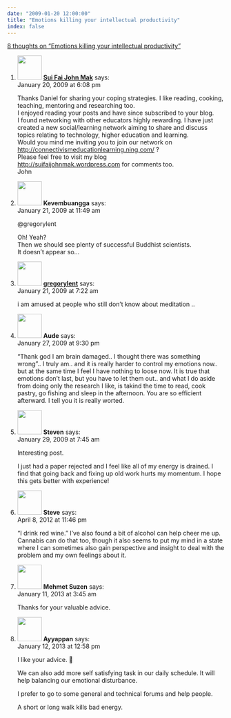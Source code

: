 ```yaml
---
date: "2009-01-20 12:00:00"
title: "Emotions killing your intellectual productivity"
index: false
---
```


[8 thoughts on &ldquo;Emotions killing your intellectual productivity&rdquo;](/lemire/blog/2009/01-20-emotions-killing-your-intellectual-productivity)

<ol class="comment-list">
<li id="comment-50575" class="comment even thread-even depth-1">
<div class="comment-author vcard">
<img alt src="https://secure.gravatar.com/avatar/8b1f827d7787fe93c8f6a7ad653c2b8c?s=56&#038;d=mm&#038;r=g" srcset="https://secure.gravatar.com/avatar/8b1f827d7787fe93c8f6a7ad653c2b8c?s=112&#038;d=mm&#038;r=g 2x" class="avatar avatar-56 photo" height="56" width="56" decoding="async" /> <b class="fn"><a href="https://suifaijohnmak.wordpress.com/" class="url" rel="ugc external nofollow">Sui Fai John Mak</a></b> <span class="says">says:</span> </div>
<div class="comment-metadata"><time datetime="2009-01-20T18:08:41+00:00">January 20, 2009 at 6:08 pm</time></a> </div>
<div class="comment-content">
<p>Thanks Daniel for sharing your coping strategies. I like reading, cooking, teaching, mentoring and researching too.<br/>
I enjoyed reading your posts and have since subscribed to your blog.<br/>
I found networking with other educators highly rewarding. I have just created a new social/learning network aiming to share and discuss topics relating to technology, higher education and learning.<br/>
Would you mind me inviting you to join our network on <a href="http://connectivismeducationlearning.ning.com/" rel="nofollow ugc">http://connectivismeducationlearning.ning.com/</a> ?<br/>
Please feel free to visit my blog<br/>
<a href="http://suifaijohnmak.wordpress.com" rel="nofollow ugc">http://suifaijohnmak.wordpress.com</a> for comments too.<br/>
John</p>
</div>
</li>
<li id="comment-50577" class="comment odd alt thread-odd thread-alt depth-1">
<div class="comment-author vcard">
<img alt src="https://secure.gravatar.com/avatar/988ac6d9ab01c62c26ca83981a0e5e9a?s=56&#038;d=mm&#038;r=g" srcset="https://secure.gravatar.com/avatar/988ac6d9ab01c62c26ca83981a0e5e9a?s=112&#038;d=mm&#038;r=g 2x" class="avatar avatar-56 photo" height="56" width="56" decoding="async" /> <b class="fn">Kevembuangga</b> <span class="says">says:</span> </div>
<div class="comment-metadata"><time datetime="2009-01-21T11:49:00+00:00">January 21, 2009 at 11:49 am</time></a> </div>
<div class="comment-content">
<p>@gregorylent </p>
<p>Oh! Yeah?<br/>
Then we should see plenty of successful Buddhist scientists.<br/>
It doesn&rsquo;t appear so&#8230;</p>
</div>
</li>
<li id="comment-50576" class="comment even thread-even depth-1">
<div class="comment-author vcard">
<img alt src="https://secure.gravatar.com/avatar/0c3834f8402596c4d9477ea471b7eb78?s=56&#038;d=mm&#038;r=g" srcset="https://secure.gravatar.com/avatar/0c3834f8402596c4d9477ea471b7eb78?s=112&#038;d=mm&#038;r=g 2x" class="avatar avatar-56 photo" height="56" width="56" loading="lazy" decoding="async" /> <b class="fn"><a href="http://postlinearity.com" class="url" rel="ugc external nofollow">gregorylent</a></b> <span class="says">says:</span> </div>
<div class="comment-metadata"><time datetime="2009-01-21T07:22:28+00:00">January 21, 2009 at 7:22 am</time></a> </div>
<div class="comment-content">
<p>i am amused at people who still don&rsquo;t know about meditation ..</p>
</div>
</li>
<li id="comment-50582" class="comment odd alt thread-odd thread-alt depth-1">
<div class="comment-author vcard">
<img alt src="https://secure.gravatar.com/avatar/210beb7466bf8b2e62882c9fa3de24f0?s=56&#038;d=mm&#038;r=g" srcset="https://secure.gravatar.com/avatar/210beb7466bf8b2e62882c9fa3de24f0?s=112&#038;d=mm&#038;r=g 2x" class="avatar avatar-56 photo" height="56" width="56" loading="lazy" decoding="async" /> <b class="fn">Aude</b> <span class="says">says:</span> </div>
<div class="comment-metadata"><time datetime="2009-01-27T21:30:56+00:00">January 27, 2009 at 9:30 pm</time></a> </div>
<div class="comment-content">
<p>&ldquo;Thank god I am brain damaged.. I thought there was something wrong&rdquo;.. I truly am.. and it is really harder to control my emotions now.. but at the same time I feel I have nothing to loose now. It is true that emotions don&rsquo;t last, but you have to let them out.. and what I do aside from doing only the research I like, is takind the time to read, cook pastry, go fishing and sleep in the afternoon. You are so efficient afterward. I tell you it is really worted.</p>
</div>
</li>
<li id="comment-50586" class="comment even thread-even depth-1">
<div class="comment-author vcard">
<img alt src="https://secure.gravatar.com/avatar/?s=56&#038;d=mm&#038;r=g" srcset="https://secure.gravatar.com/avatar/?s=112&#038;d=mm&#038;r=g 2x" class="avatar avatar-56 photo avatar-default" height="56" width="56" loading="lazy" decoding="async" /> <b class="fn">Steven</b> <span class="says">says:</span> </div>
<div class="comment-metadata"><time datetime="2009-01-29T07:45:29+00:00">January 29, 2009 at 7:45 am</time></a> </div>
<div class="comment-content">
<p>Interesting post.</p>
<p>I just had a paper rejected and I feel like all of my energy is drained. I find that going back and fixing up old work hurts my momentum. I hope this gets better with experience!</p>
</div>
</li>
<li id="comment-55165" class="comment odd alt thread-odd thread-alt depth-1">
<div class="comment-author vcard">
<img alt src="https://secure.gravatar.com/avatar/7588e3d3aa94ba40f57f495ec8c3206b?s=56&#038;d=mm&#038;r=g" srcset="https://secure.gravatar.com/avatar/7588e3d3aa94ba40f57f495ec8c3206b?s=112&#038;d=mm&#038;r=g 2x" class="avatar avatar-56 photo" height="56" width="56" loading="lazy" decoding="async" /> <b class="fn">Steve</b> <span class="says">says:</span> </div>
<div class="comment-metadata"><time datetime="2012-04-08T23:46:57+00:00">April 8, 2012 at 11:46 pm</time></a> </div>
<div class="comment-content">
<p>&ldquo;I drink red wine.&rdquo; I&rsquo;ve also found a bit of alcohol can help cheer me up. Cannabis can do that too, though it also seems to put my mind in a state where I can sometimes also gain perspective and insight to deal with the problem and my own feelings about it.</p>
</div>
</li>
<li id="comment-65054" class="comment even thread-even depth-1">
<div class="comment-author vcard">
<img alt src="https://secure.gravatar.com/avatar/4b9d1ac6bd28925d3fae536b3cdb2a54?s=56&#038;d=mm&#038;r=g" srcset="https://secure.gravatar.com/avatar/4b9d1ac6bd28925d3fae536b3cdb2a54?s=112&#038;d=mm&#038;r=g 2x" class="avatar avatar-56 photo" height="56" width="56" loading="lazy" decoding="async" /> <b class="fn">Mehmet Suzen</b> <span class="says">says:</span> </div>
<div class="comment-metadata"><time datetime="2013-01-11T03:45:23+00:00">January 11, 2013 at 3:45 am</time></a> </div>
<div class="comment-content">
<p>Thanks for your valuable advice.</p>
</div>
</li>
<li id="comment-65255" class="comment odd alt thread-odd thread-alt depth-1">
<div class="comment-author vcard">
<img alt src="https://secure.gravatar.com/avatar/e0b63be776ce8b2e674ad5fd7ce45536?s=56&#038;d=mm&#038;r=g" srcset="https://secure.gravatar.com/avatar/e0b63be776ce8b2e674ad5fd7ce45536?s=112&#038;d=mm&#038;r=g 2x" class="avatar avatar-56 photo" height="56" width="56" loading="lazy" decoding="async" /> <b class="fn">Ayyappan</b> <span class="says">says:</span> </div>
<div class="comment-metadata"><time datetime="2013-01-12T12:58:01+00:00">January 12, 2013 at 12:58 pm</time></a> </div>
<div class="comment-content">
<p>I like your advice. 🙂</p>
<p>We can also add more self satisfying task in our daily schedule. It will help balancing our emotional disturbance. </p>
<p>I prefer to go to some general and technical forums and help people.</p>
<p>A short or long walk kills bad energy.</p>
</div>
</li>
</ol>
